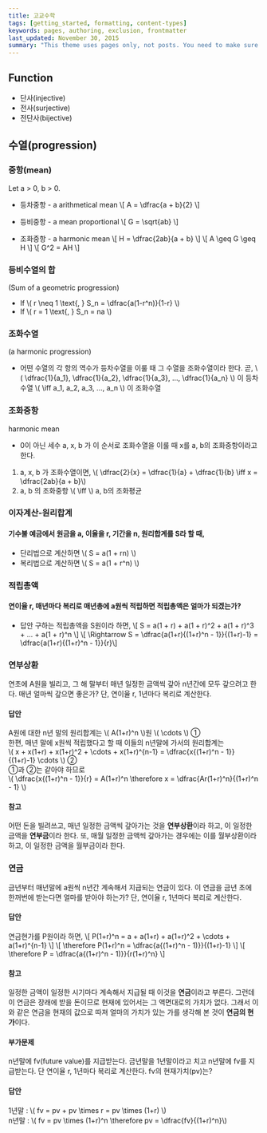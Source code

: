 ```yaml
---
title: 고교수학
tags: [getting_started, formatting, content-types]
keywords: pages, authoring, exclusion, frontmatter
last_updated: November 30, 2015
summary: "This theme uses pages only, not posts. You need to make sure your pages have the appropriate frontmatter. One frontmatter tag your users might find helpful is the summary tag. This functions similar in purpose to the shortdesc element in DITA."
---
```



## Function

* 단사(injective)
* 전사(surjective)
* 전단사(bijective)


## 수열(progression)

### 중항(mean)

Let a &gt; 0, b &gt; 0.

* 등차중항 - a arithmetical mean
\\[ A = \dfrac{a + b}{2} \\]

* 등비중항 - a mean proportional
\\[ G = \sqrt{ab} \\]

* 조화중항 - a harmonic mean
\\[ H = \dfrac{2ab}{a + b} \\]
\\[ A \geq G \geq H \\]
\\[ G^2 = AH \\]

### 등비수열의 합 
(Sum of a geometric progression)

* If \\( r \neq 1 \text{, } S_n = \dfrac{a(1-r^n)}{1-r} \\)
* If \\( r = 1 \text{, } S_n = na \\)


### 조화수열
(a harmonic progression)

* 어떤 수열의 각 항의 역수가 등차수열을 이룰 때 그 수열을 조화수열이라 한다. 곧,
\\( \dfrac{1}{a_1}, \dfrac{1}{a_2}, \dfrac{1}{a_3}, ..., \dfrac{1}{a_n} \\) 이 등차수열 \\( \iff a_1, a_2, a_3, ..., a_n \\) 이 조화수열


### 조화중항
harmonic mean

* 0이 아닌 세수 a, x, b 가 이 순서로 조화수열을 이룰 때 x를 a, b의 조화중항이라고 한다.

1. a, x, b 가 조화수열이면, \\( \dfrac{2}{x} = \dfrac{1}{a} + \dfrac{1}{b} \iff x = \dfrac{2ab}{a + b}\\)
1. a, b 의 조화중항 \\( \iff \\) a, b의 조화평균



### 이자계산-원리합계

#### 기수불 예금에서 원금을 a, 이율을 r, 기간을 n, 원리합계를 S라 할 때,
* 단리법으로 계산하면 \\( S = a(1 + rn) \\)
* 복리법으로 계산하면 \\( S = a(1 + r^n) \\)

### 적립총액

#### 연이율 r, 매년마다 복리로 매년총에 a원씩 적립하면 적립총액은 얼마가 되겠는가?

* 답안
구하는 적립총액을 S원이라 하면,
\\[ S = a(1 + r) + a(1 + r)^2 + a(1 + r)^3 + ... + a(1 + r)^n \\]
\\[ \Rightarrow S = \dfrac{a(1+r)\{(1+r)^n - 1\}}{(1+r)-1} = \dfrac{a(1+r)\{(1+r)^n - 1\}}{r}\\]


### 연부상환
연초에 A원을 빌리고, 그 해 말부터 매년 일정한 금액씩 갚아 n년간에 모두 갚으려고 한다. 매년 얼마씩 갚으면 좋은가? 단, 연이율 r, 1년마다 복리로 계산한다.

#### 답안
A원에 대한 n년 말의 원리합계는 \\( A(1+r)^n \\)원 \\( \cdots \\) ① <br>
한편, 매년 말에 x원씩 적립했다고 할 때 이들의 n년말에 가서의 원리합계는<br>
\\( x + x(1+r) + x(1+r)^2 + \cdots + x(1+r)^{n-1} = \dfrac{x\{(1+r)^n - 1\}}{(1+r)-1} \cdots \\) ② <br>
①과 ②는 같아야 하므로<br>
\\( \dfrac{x\{(1+r)^n - 1\}}{r} = A(1+r)^n \therefore x = \dfrac{Ar(1+r)^n}{(1+r)^n - 1} \\)

#### 참고
어떤 돈을 빌려쓰고, 매년 일정한 금액씩 갚아가는 것을 **연부상환**이라 하고, 이 일정한 금액을 **연부금**이라 한다. 또, 매월 일정한 금액씩 갚아가는 경우에는 이를 월부상환이라 하고, 이 일정한 금액을 월부금이라 한다.



### 연금
금년부터 매년말에 a원씩 n년간 계속해서 지급되는 연금이 있다. 이 연금을 금년 초에 한꺼번에 받는다면 얼마를 받아야 하는가? 단, 연이율 r, 1년마다 복리로 계산한다.

#### 답안
연금현가를 P원이라 하면,
\\[ P(1+r)^n = a + a(1+r) + a(1+r)^2 + \cdots + a(1+r)^{n-1} \\]
\\[ \therefore P(1+r)^n = \dfrac{a\{(1+r)^n - 1)\}}{(1+r)-1} \\]
\\[ \therefore P = \dfrac{a\{(1+r)^n - 1)\}}{r(1+r)^n} \\]

#### 참고
일정한 금액이 일정한 시기마다 계속해서 지급될 때 이것을 **연금**이라고 부른다. 그런데 이 연금은 장래에 받을 돈이므로 현재에 있어서는 그 액면대로의 가치가 없다. 그래서 이와 같은 연금을 현재의 값으로 따져 얼마의 가치가 있는 가를 생각해 본 것이 **연금의 현가**이다.

#### 부가문제
n년말에 fv(future value)를 지급받는다. 금년말을 1년말이라고 치고 n년말에 fv를 지급받는다. 단 연이율 r, 1년마다 복리로 계산한다. fv의 현재가치(pv)는?

#### 답안
1년말 : \\( fv = pv + pv \times r = pv \times (1+r) \\)<br>
n년말 : \\( fv = pv \times (1+r)^n \therefore pv = \dfrac{fv}{(1+r)^n}\\)






